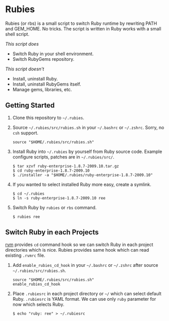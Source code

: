 Rubies
======

Rubies (or rbs) is a small script to switch Ruby runtime by rewriting PATH and GEM_HOME.
No tricks. The script is written in Ruby works with a small shell script.

*This script does*

 *  Switch Ruby in your shell environment.
 *  Switch RubyGems repository.

*This script doesn't*

 *  Install, uninstall Ruby.
 *  Install, uninstall RubyGems itself.
 *  Manage gems, libraries, etc.

Getting Started
---------------

1.  Clone this repository to `~/.rubies`.

2.  Source `~/.rubies/src/rubies.sh` in your `~/.bashrc` or `~/.zshrc`.
    Sorry, no `csh` support.

        source "$HOME/.rubies/src/rubies.sh"

3.  Install Ruby into `~/.rubies` by yourself from Ruby source code.
    Example configure scripts, patches are in `~/.rubies/src/`.

        $ tar xzvf ruby-enterprise-1.8.7-2009.10.tar.gz
        $ cd ruby-enterprise-1.8.7-2009.10
        $ ./installer -a "$HOME/.rubies/ruby-enterprise-1.8.7-2009.10"

4.  If you wanted to select installed Ruby more easy, create a symlink.

        $ cd ~/.rubies
        $ ln -s ruby-enterprise-1.8.7-2009.10 ree

5.  Switch Ruby by `rubies` or `rbs` command.

        $ rubies ree

Switch Ruby in each Projects
----------------------------

[rvm](https://rvm.beginrescueend.com/) provides `cd` command hook
so we can switch Ruby in each project directories which is nice.
Rubies provides same hook which can read existing `.rvmrc` file.

1.  Add `enable_rubies_cd_hook` in your `~/.bashrc` or `~/.zshrc`
    after source `~/.rubies/src/rubies.sh`.

        source "$HOME/.rubies/src/rubies.sh"
        enable_rubies_cd_hook

2.  Place `.rubiesrc` in each project directory or `~/` which can select default Ruby.
    `.rubiesrc` is YAML format.
	We can use only `ruby` parameter for now which selects Ruby.

        $ echo "ruby: ree" > ~/.rubiesrc
